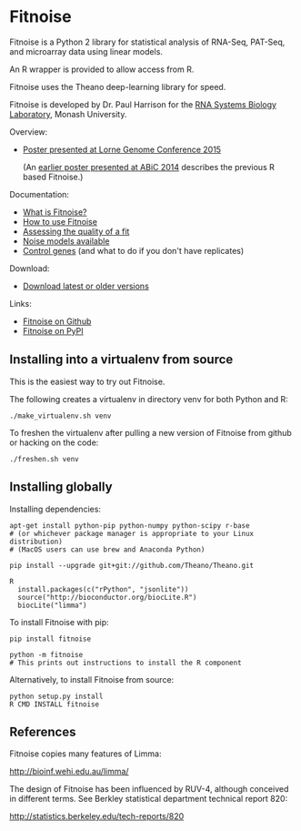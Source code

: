 Fitnoise
===

Fitnoise is a Python 2 library for statistical analysis of RNA-Seq, PAT-Seq, and microarray data using linear models.

An R wrapper is provided to allow access from R.

Fitnoise uses the Theano deep-learning library for speed.

Fitnoise is developed by Dr. Paul Harrison for the [RNA Systems Biology Laboratory](http://rnasystems.erc.monash.edu), Monash University.

Overview:

* [Poster presented at Lorne Genome Conference 2015](doc/fitnoise-poster-lorne-2015.pdf)

  (An [earlier poster presented at ABiC 2014](http://f1000.com/posters/browse/summary/1097121) describes the previous R based Fitnoise.)

Documentation:

* [What is Fitnoise?](doc/what.md)
* [How to use Fitnoise](doc/how.md)
* [Assessing the quality of a fit](doc/assess.md)
* [Noise models available](doc/models.md)
* [Control genes](doc/controls.md) (and what to do if you don't have replicates)

Download:

* [Download latest or older versions](https://github.com/pfh/fitnoise/releases)

Links:

* [Fitnoise on Github](https://github.com/pfh/fitnoise)
* [Fitnoise on PyPI](https://pypi.python.org/pypi/fitnoise/)


Installing into a virtualenv from source
---

This is the easiest way to try out Fitnoise.

The following creates a virtualenv in directory venv for both Python and R:

    ./make_virtualenv.sh venv

To freshen the virtualenv after pulling a new version of Fitnoise from github or hacking on the code:

    ./freshen.sh venv


Installing globally
---

Installing dependencies:

    apt-get install python-pip python-numpy python-scipy r-base
    # (or whichever package manager is appropriate to your Linux distribution)
    # (MacOS users can use brew and Anaconda Python)

    pip install --upgrade git+git://github.com/Theano/Theano.git

    R
      install.packages(c("rPython", "jsonlite"))
      source("http://bioconductor.org/biocLite.R")
      biocLite("limma")

To install Fitnoise with pip:

    pip install fitnoise

    python -m fitnoise
    # This prints out instructions to install the R component

Alternatively, to install Fitnoise from source:

    python setup.py install
    R CMD INSTALL fitnoise




References
---

Fitnoise copies many features of Limma:

http://bioinf.wehi.edu.au/limma/

The design of Fitnoise has been influenced by RUV-4, although conceived in different terms. See Berkley statistical department technical report 820:

http://statistics.berkeley.edu/tech-reports/820
